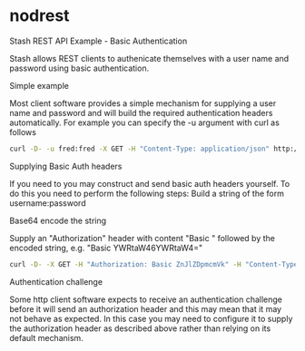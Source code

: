 nodrest
=======

Stash REST API Example - Basic Authentication

Stash allows REST clients to authenicate themselves with a user name and password using basic authentication.

Simple example

Most client software provides a simple mechanism for supplying a user name and password and will build the required authentication headers automatically. For example you can specify the -u argument with curl as follows

```bash
curl -D- -u fred:fred -X GET -H "Content-Type: application/json" http://localhost:7990/rest/api/1.0/projects
```

Supplying Basic Auth headers

If you need to you may construct and send basic auth headers yourself. To do this you need to perform the following steps:
Build a string of the form username:password

Base64 encode the string

Supply an "Authorization" header with content "Basic " followed by the encoded string, e.g. "Basic YWRtaW46YWRtaW4="

```bash
curl -D- -X GET -H "Authorization: Basic ZnJlZDpmcmVk" -H "Content-Type: application/json" http://localhost:7990/rest/api/1.0/projects
```

Authentication challenge

Some http client software expects to receive an authentication challenge before it will send an authorization header and this may mean that it may not behave as expected. In this case you may need to configure it to supply the authorization header as described above rather than relying on its default mechanism.
